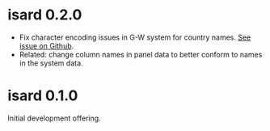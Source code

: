 # isard 0.2.0

- Fix character encoding issues in G-W system for country names. [See issue on Github](https://github.com/svmiller/isard/issues/1).
- Related: change column names in panel data to better conform to names in the system data.

# isard 0.1.0

Initial development offering.
